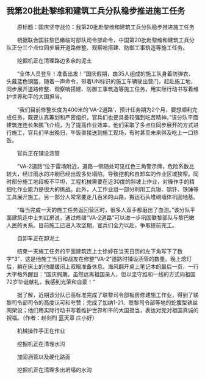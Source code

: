 ## 我第20批赴黎维和建筑工兵分队稳步推进施工任务
　　原标题：国庆坚守战位：我第20批赴黎维和建筑工兵分队稳步推进施工任务

　　根据联合国驻黎巴嫩临时部队司令部命令，中国第20批赴黎维和建筑工兵分队正分三个点位同步展开道路修整、观察哨搭建、防御工事筑造等施工任务。

　　挖掘机正在清理路边多余的泥土

　　“全体人员登车！准备出发！”国庆假期，由35人组成的施工队身着防弹衣、头戴蓝色钢盔，随着一声命令，带着UN标识的施工车辆驶出营门，赶赴施工地，同步展开道路修整、观察哨搭建、防御工事筑造等施工任务，用实际行动书写着维护世界和平的大国担当。

　　“我们目前修整长度为400米的‘VA-2道路’，预计任务期为2个月，要想顺利完成任务，既要认真筹划和严密组织，官兵们也要具备较强到吃苦精神。”该分队平面建筑连连长朱鹏飞介绍，为了提高作业效率，他们采取了多点位同步展开的方式进行施工，官兵们早出晚归，午饭直接送到施工现场，有时甚至未来得及吃上一口热饭。

　　官兵正在铺设涵管

　　“VA-2道路”位于雷场附近，道路一侧随处可见红色三角警示牌，危险系数比较大，经过雨水的冲刷已经出现多处塌陷，导致挖机和自卸车的作业区域狭窄。同时部分施工地段极不平坦，工程机械需要在近30度的斜坡上作业，对操作手的精细化作业能力是很大的挑战。此外，人工作业组一部分利用工兵锹、钢钎、铁锤等工具展开施工，另一部分人常常要走几百米的山路，搬运石头堆砌墙体巩固地基。

　　“每当完成一天的施工任务返回营区时，很多人双手都磨出了血泡。”该分队平面建筑连中士刘红房说，通过修缮“VA-2道路”可以进一步巩固联黎部队与黎巴嫩人民的关系。目前施工已进入攻坚期，官兵们全力以赴，争取提前完工。

　　自卸车正在卸泥土

　　结束一天施工任务的平面建筑连上士徐婷在当天日历的左下角写下了数字“3”，这是他施工当日和战友在修整“VA-2”道路时铺设涵管的数量。晚上熄灯后，躺在床上的他缓缓闭上双眼准备休息。海风翻开桌上笔记本的最后一页，一行大字格外醒目：“国庆假期，虽然远离祖国亲人，但以坚守维和一线的方式向祖国72岁华诞献礼，我感到光荣和自豪！”

　　据了解，近期该分队已高标准完成了联黎司令部板房修建施工作业，得到了联黎司令部司令的高度认可和夸赞；完成了加纳1-21、联黎司令部等地的蛇腹型铁丝网架设；他们用实际行动书写着维护世界和平的大国担当，表达对党对祖国真诚的祝福。（作者：赵剑烈 蓝天章 庄小好）

　　机械操作手正在作业

　　挖掘机正在清理水沟

　　加固涵管以及硬化路面

　　挖掘机正在清理多出坍塌的水沟

